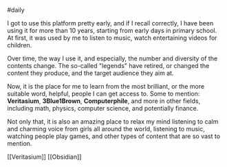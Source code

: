 #daily 

I got to use this platform pretty early, and if I recall correctly, I have been using it for more than 10 years, starting from early days in primary school. At first, it was used by me to listen to music, watch entertaining videos for children.

Over time, the way I use it, and especially, the number and diversity of the contents change. The so-called "legends" have retired, or changed the content they produce, and the target audience they aim at.

Now, it is the place for me to learn from the most brilliant, or the more suitable word, helpful, people I can get access to. Some to mention: **Veritasium**, **3Blue1Brown**, **Computerphile**, and more in other fields, including math, physics, computer science, and potentially finance.

Not only that, it is also an amazing place to relax my mind listening to calm and charming voice from girls all around the world, listening to music, watching people play games, and other types of content that are so vast to mention.

[[Veritasium]]
[[Obsidian]]